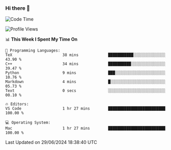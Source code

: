 ### Hi there 👋

<!--START_SECTION:waka-->
![Code Time](http://img.shields.io/badge/Code%20Time-698%20hrs%2011%20mins-blue)

![Profile Views](http://img.shields.io/badge/Profile%20Views-10-blue)

📊 **This Week I Spent My Time On** 

```text
💬 Programming Languages: 
TeX                      38 mins             ███████████░░░░░░░░░░░░░░   43.90 % 
C++                      34 mins             ██████████░░░░░░░░░░░░░░░   39.47 % 
Python                   9 mins              ███░░░░░░░░░░░░░░░░░░░░░░   10.76 % 
Markdown                 4 mins              █░░░░░░░░░░░░░░░░░░░░░░░░   05.73 % 
Text                     0 secs              ░░░░░░░░░░░░░░░░░░░░░░░░░   00.10 % 

🔥 Editors: 
VS Code                  1 hr 27 mins        █████████████████████████   100.00 % 

💻 Operating System: 
Mac                      1 hr 27 mins        █████████████████████████   100.00 % 
```


 Last Updated on 29/06/2024 18:38:40 UTC
<!--END_SECTION:waka-->

<!--
**JackeyHua-SJTU/JackeyHua-SJTU** is a ✨ _special_ ✨ repository because its `README.md` (this file) appears on your GitHub profile.

Here are some ideas to get you started:

- 🔭 I’m currently working on ...
- 🌱 I’m currently learning ...
- 👯 I’m looking to collaborate on ...
- 🤔 I’m looking for help with ...
- 💬 Ask me about ...
- 📫 How to reach me: ...
- 😄 Pronouns: ...
- ⚡ Fun fact: ...
-->
